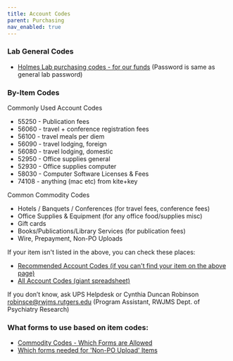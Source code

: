 ```yaml
---
title: Account Codes
parent: Purchasing
nav_enabled: true 
---
```

### Lab General Codes
- [Holmes Lab purchasing codes - for our funds](https://rutgers.box.com/s/8ly56weil3wey89dd6n6hw3eoaid06x9) (Password is same as general lab password)

### By-Item Codes
Commonly Used Account Codes
- 55250 - Publication fees  
- 56060 - travel + conference registration fees  
- 56100 - travel meals per diem
- 56090 - travel lodging, foreign
- 56080 - travel lodging, domestic
- 52950 - Office supplies general
- 52930 - Office supplies computer
- 58030 - Computer Software Licenses & Fees
- 74108 - anything (mac etc) from kite+key

Common Commodity Codes
- Hotels / Banquets / Conferences (for travel fees, conference fees)
- Office Supplies & Equipment (for any office food/supplies misc)
- Gift cards
- Books/Publications/Library Services (for publication fees)
- Wire, Prepayment, Non-PO Uploads

If your item isn't listed in the above, you can check these places:
- [Recommended Account Codes (if you can't find your item on the above page)](https://rutgers.box.com/s/mrnx5wg8w5rhbiixzs9i9mjoternm231)
- [All Account Codes (giant spreadsheet)](https://rutgers.box.com/s/lujk9fm9n5jwju52cfvkoqkp8q0o32pn)

If you don’t know, ask UPS Helpdesk or Cynthia Duncan Robinson robinsce@rwjms.rutgers.edu (Program Assistant, RWJMS Dept. of Psychiatry Research)


### What forms to use based on item codes: 
- [Commodity Codes - Which Forms are Allowed](https://rutgers.box.com/s/4hdapczpt2l3wklkauijaultrvw9q9zf)
- [Which forms needed for 'Non-PO Upload' Items](https://rutgers.box.com/s/od35jddjazp5fik32lzs9kt800tp8jjt)
